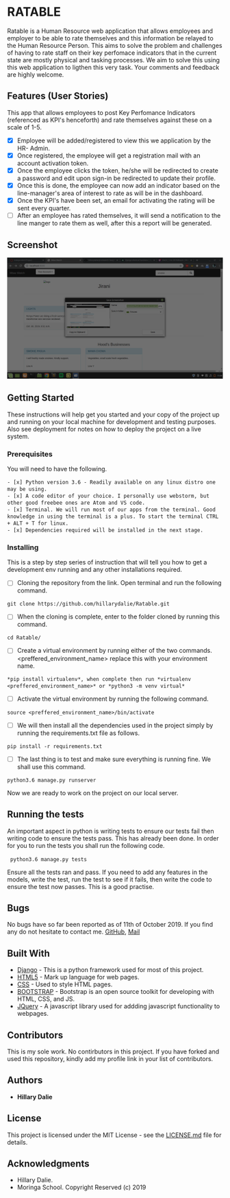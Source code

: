 # RATABLE

Ratable is a Human Resource web application that allows employees and employer to be able to rate themselves and this information be relayed to the Human Resource Person. This aims to solve the problem and challenges of having to rate staff on their key perfomace indicators that in the current state are mostly physical and tasking processes. We aim to solve this using this web application to ligthen this very task. Your comments and feedback are highly welcome.


## Features (User Stories)
This app that allows employees to post Key Perfomance Indicators (referenced as KPI's henceforth) and rate themselves against these on a scale of 1-5.

- [x] Employee will be added/registered to view this we application by the HR- Admin.
- [x] Once registered, the employee will get a registration mail with an account activation token.
- [x] Once the employee clicks the token, he/she will be redirected to create a password and edit upon sign-in be redirected to update their profile.
- [x] Once this is done, the employee can now add an indicator based on the line-manager's area of interest to rate as will be in the dashboard.
- [x] Once the KPI's have been set, an email for activating the rating will be sent every quarter.
- [ ] After an employee has rated themselves, it will send a notification to the line manger to rate them as well, after this a report will be generated.

## Screenshot

![A screenshot of the app page](https://github.com/Hillarydalie/jiraniwatch/blob/master/static/images/jirani.png "App Page")

## Getting Started

These instructions will help get you started and your copy of the project up and running on your local machine for development and testing purposes. Also see deployment for notes on how to deploy the project on a live system.

### Prerequisites

You will need to have the following. 

```
- [x] Python version 3.6 - Readily available on any linux distro one may be using.
- [x] A code editor of your choice. I personally use webstorm, but other good freebee ones are Atom and VS code.
- [x] Terminal. We will run most of our apps from the terminal. Good knowledge in using the terminal is a plus. To start the terminal CTRL + ALT + T for linux.
- [x] Dependencies required will be installed in the next stage.
```

### Installing

This is a step by step series of instruction that will tell you how to get a development env running and any other installations required.

- [ ] Cloning the repository from the link. Open terminal and run the following command.
```
git clone https://github.com/hillarydalie/Ratable.git
```
- [ ] When the cloning is complete, enter to the folder cloned by running this command.

```
cd Ratable/
```
- [ ] Create a virtual environment by running either of the two commands. <preffered_environment_name> replace this with your environment name.
```
*pip install virtualenv*, when complete then run *virtualenv <preffered_environment_name>* or *python3 -m venv virtual*
```
- [ ] Activate the virtual environment by running the following command.
```
source <preffered_environment_name>/bin/activate
```
- [ ] We will then install all the dependencies used in the project simply by running the requirements.txt file as follows.
```
pip install -r requirements.txt
```
- [ ] The last thing is to test and make sure everything is running fine. We shall use this command.
```
python3.6 manage.py runserver
```
Now we are ready to work on the project on our local server.


## Running the tests

An important aspect in python is writing tests to ensure our tests fail then writing code to ensure the tests pass. This has already been done. In order for you to run the tests you shall run the following code.

``` python3.6 manage.py tests```

Ensure all the tests ran and pass. If you need to add any features in the models, write the test, run the test to see if it fails, then write the code to ensure the test now passes. This is a good practise.

## Bugs

No bugs have so far been reported as of 11th of October 2019. If you find any do not hesitate to contact me. 
[GitHub](http://hillarydalie.github.com), [Mail](hidalie@gmail.com)

## Built With

* [Django](https://www.djangoproject.com/) - This is a python framework used for most of this project.
* [HTML5](https://www.w3schools.com/html/html5_intro.asp) - Mark up language for web pages.
* [CSS](https://www.w3schools.com/css/default.asp) - Used to style HTML pages.
* [BOOTSTRAP](https://getbootstrap.com/) - Bootstrap is an open source toolkit for developing with HTML, CSS, and JS.
* [JQuery](https://www.jquery.com/) - A javascript library used for addding javascript functionality to webpages.

## Contributors

This is my sole work. No contirbutors in this project. If you have forked and used this repository, kindly add my profile link in your list of contributors.

## Authors

* **Hillary Dalie**


## License

This project is licensed under the MIT License - see the [LICENSE.md](LICENSE.md) file for details.

## Acknowledgments

* Hillary Dalie.
* Moringa School.
                                              Copyright Reserved  (c) 2019

